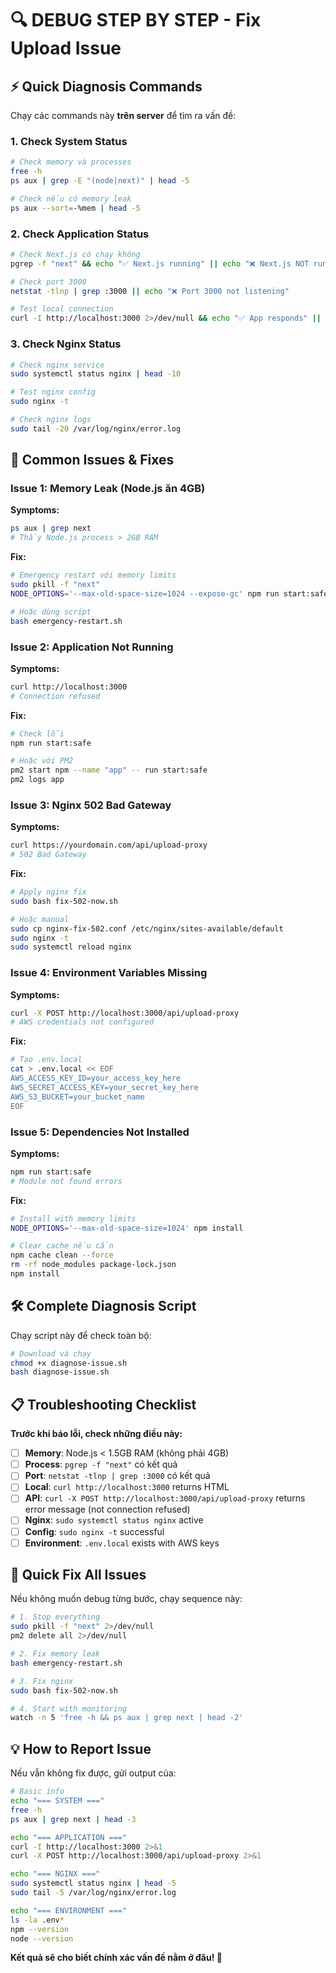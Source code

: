 # 🔍 DEBUG STEP BY STEP - Fix Upload Issue

## ⚡ Quick Diagnosis Commands

Chạy các commands này **trên server** để tìm ra vấn đề:

### **1. Check System Status**
```bash
# Check memory và processes
free -h
ps aux | grep -E "(node|next)" | head -5

# Check nếu có memory leak
ps aux --sort=-%mem | head -5
```

### **2. Check Application Status**  
```bash
# Check Next.js có chạy không
pgrep -f "next" && echo "✅ Next.js running" || echo "❌ Next.js NOT running"

# Check port 3000
netstat -tlnp | grep :3000 || echo "❌ Port 3000 not listening"

# Test local connection
curl -I http://localhost:3000 2>/dev/null && echo "✅ App responds" || echo "❌ App not responding"
```

### **3. Check Nginx Status**
```bash
# Check nginx service
sudo systemctl status nginx | head -10

# Test nginx config
sudo nginx -t

# Check nginx logs
sudo tail -20 /var/log/nginx/error.log
```

## 🎯 Common Issues & Fixes

### **Issue 1: Memory Leak (Node.js ăn 4GB)**
**Symptoms:**
```bash
ps aux | grep next
# Thấy Node.js process > 2GB RAM
```

**Fix:**
```bash
# Emergency restart với memory limits
sudo pkill -f "next"
NODE_OPTIONS='--max-old-space-size=1024 --expose-gc' npm run start:safe &

# Hoặc dùng script
bash emergency-restart.sh
```

### **Issue 2: Application Not Running**
**Symptoms:**
```bash
curl http://localhost:3000
# Connection refused
```

**Fix:**
```bash
# Check lỗi
npm run start:safe

# Hoặc với PM2
pm2 start npm --name "app" -- run start:safe
pm2 logs app
```

### **Issue 3: Nginx 502 Bad Gateway**
**Symptoms:**
```bash
curl https://yourdomain.com/api/upload-proxy
# 502 Bad Gateway
```

**Fix:**
```bash
# Apply nginx fix
sudo bash fix-502-now.sh

# Hoặc manual
sudo cp nginx-fix-502.conf /etc/nginx/sites-available/default
sudo nginx -t
sudo systemctl reload nginx
```

### **Issue 4: Environment Variables Missing**
**Symptoms:**
```bash
curl -X POST http://localhost:3000/api/upload-proxy
# AWS credentials not configured
```

**Fix:**
```bash
# Tạo .env.local
cat > .env.local << EOF
AWS_ACCESS_KEY_ID=your_access_key_here
AWS_SECRET_ACCESS_KEY=your_secret_key_here  
AWS_S3_BUCKET=your_bucket_name
EOF
```

### **Issue 5: Dependencies Not Installed**
**Symptoms:**
```bash
npm run start:safe
# Module not found errors
```

**Fix:**
```bash
# Install with memory limits
NODE_OPTIONS='--max-old-space-size=1024' npm install

# Clear cache nếu cần
npm cache clean --force
rm -rf node_modules package-lock.json
npm install
```

## 🛠️ Complete Diagnosis Script

Chạy script này để check toàn bộ:

```bash
# Download và chạy
chmod +x diagnose-issue.sh
bash diagnose-issue.sh
```

## 📋 Troubleshooting Checklist

**Trước khi báo lỗi, check những điều này:**

- [ ] **Memory**: Node.js < 1.5GB RAM (không phải 4GB)
- [ ] **Process**: `pgrep -f "next"` có kết quả
- [ ] **Port**: `netstat -tlnp | grep :3000` có kết quả  
- [ ] **Local**: `curl http://localhost:3000` returns HTML
- [ ] **API**: `curl -X POST http://localhost:3000/api/upload-proxy` returns error message (not connection refused)
- [ ] **Nginx**: `sudo systemctl status nginx` active
- [ ] **Config**: `sudo nginx -t` successful
- [ ] **Environment**: `.env.local` exists with AWS keys

## 🚀 Quick Fix All Issues

Nếu không muốn debug từng bước, chạy sequence này:

```bash
# 1. Stop everything
sudo pkill -f "next" 2>/dev/null
pm2 delete all 2>/dev/null

# 2. Fix memory leak
bash emergency-restart.sh

# 3. Fix nginx
sudo bash fix-502-now.sh  

# 4. Start with monitoring
watch -n 5 'free -h && ps aux | grep next | head -2'
```

## 💡 How to Report Issue

Nếu vẫn không fix được, gửi output của:

```bash
# Basic info
echo "=== SYSTEM ==="
free -h
ps aux | grep next | head -3

echo "=== APPLICATION ==="  
curl -I http://localhost:3000 2>&1
curl -X POST http://localhost:3000/api/upload-proxy 2>&1

echo "=== NGINX ==="
sudo systemctl status nginx | head -5
sudo tail -5 /var/log/nginx/error.log

echo "=== ENVIRONMENT ==="
ls -la .env*
npm --version
node --version
```

**Kết quả sẽ cho biết chính xác vấn đề nằm ở đâu! 🎯**
